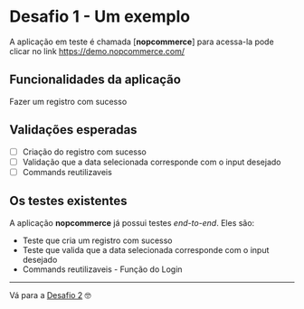 # Desafio 1 - Um exemplo

A aplicação em teste é chamada [**nopcommerce**] para acessa-la pode clicar no link https://demo.nopcommerce.com/


## Funcionalidades da aplicação

Fazer um registro com sucesso

## Validações esperadas

- [ ]  Criação do registro com sucesso
- [ ]  Validação que a data selecionada corresponde com o input desejado
- [ ]  Commands reutilizaveis

## Os testes existentes

A aplicação **nopcommerce** já possui testes _end-to-end_. Eles são:

* Teste que cria um registro com sucesso
* Teste que valida que a data selecionada corresponde com o input desejado
* Commands reutilizaveis - Função do Login


___

Vá para a [Desafio 2](./2.md)  🤓
